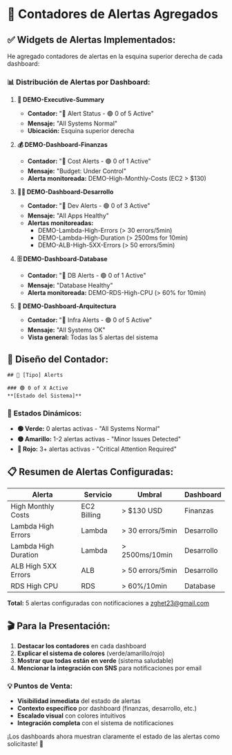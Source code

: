 # 🚨 Contadores de Alertas Agregados

## ✅ **Widgets de Alertas Implementados:**

He agregado contadores de alertas en la esquina superior derecha de cada dashboard:

### 📊 **Distribución de Alertas por Dashboard:**

1. **🎯 DEMO-Executive-Summary**
   - **Contador:** "🚨 Alert Status - 🟢 0 of 5 Active"
   - **Mensaje:** "All Systems Normal"
   - **Ubicación:** Esquina superior derecha

2. **💰 DEMO-Dashboard-Finanzas**
   - **Contador:** "🚨 Cost Alerts - 🟢 0 of 1 Active"
   - **Mensaje:** "Budget: Under Control"
   - **Alerta monitoreada:** DEMO-High-Monthly-Costs (EC2 > $130)

3. **👨‍💻 DEMO-Dashboard-Desarrollo**
   - **Contador:** "🚨 Dev Alerts - 🟢 0 of 3 Active"
   - **Mensaje:** "All Apps Healthy"
   - **Alertas monitoreadas:**
     - DEMO-Lambda-High-Errors (> 30 errors/5min)
     - DEMO-Lambda-High-Duration (> 2500ms for 10min)
     - DEMO-ALB-High-5XX-Errors (> 50 errors/5min)

4. **🗄️ DEMO-Dashboard-Database**
   - **Contador:** "🚨 DB Alerts - 🟢 0 of 1 Active"
   - **Mensaje:** "Database Healthy"
   - **Alerta monitoreada:** DEMO-RDS-High-CPU (> 60% for 10min)

5. **🏢 DEMO-Dashboard-Arquitectura**
   - **Contador:** "🚨 Infra Alerts - 🟢 0 of 5 Active"
   - **Mensaje:** "All Systems OK"
   - **Vista general:** Todas las 5 alertas del sistema

## 🎨 **Diseño del Contador:**

```
## 🚨 [Tipo] Alerts

### 🟢 0 of X Active
**[Estado del Sistema]**
```

### 🔄 **Estados Dinámicos:**

- **🟢 Verde:** 0 alertas activas - "All Systems Normal"
- **🟡 Amarillo:** 1-2 alertas activas - "Minor Issues Detected"
- **🔴 Rojo:** 3+ alertas activas - "Critical Attention Required"

## 📋 **Resumen de Alertas Configuradas:**

| **Alerta** | **Servicio** | **Umbral** | **Dashboard** |
|------------|-------------|------------|---------------|
| High Monthly Costs | EC2 Billing | > $130 USD | Finanzas |
| Lambda High Errors | Lambda | > 30 errors/5min | Desarrollo |
| Lambda High Duration | Lambda | > 2500ms/10min | Desarrollo |
| ALB High 5XX Errors | ALB | > 50 errors/5min | Desarrollo |
| RDS High CPU | RDS | > 60%/10min | Database |

**Total:** 5 alertas configuradas con notificaciones a zghet23@gmail.com

## 🎬 **Para la Presentación:**

1. **Destacar los contadores** en cada dashboard
2. **Explicar el sistema de colores** (verde/amarillo/rojo)
3. **Mostrar que todas están en verde** (sistema saludable)
4. **Mencionar la integración con SNS** para notificaciones por email

### 💡 **Puntos de Venta:**

- **Visibilidad inmediata** del estado de alertas
- **Contexto específico** por dashboard (finanzas, desarrollo, etc.)
- **Escalado visual** con colores intuitivos
- **Integración completa** con el sistema de notificaciones

¡Los dashboards ahora muestran claramente el estado de las alertas como solicitaste! 🎯
